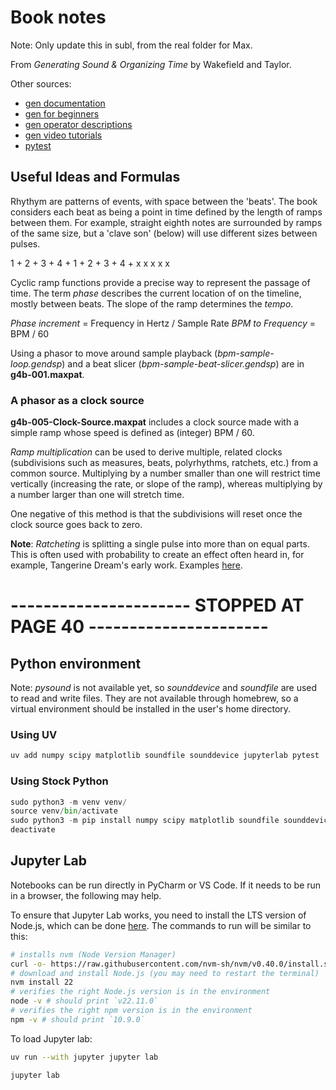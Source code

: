 # Book notes

Note: Only update this in subl, from the real folder for Max.

From _Generating Sound & Organizing Time_ by Wakefield and Taylor.

Other sources:

- [gen documentation](https://docs.cycling74.com/userguide/gen/_gen_overview/)
- [gen for beginners](https://cycling74.com/tutorials/gen~-for-beginners-part-1-a-place-to-start)
- [gen operator descriptions](https://docs.cycling74.com/userguide/gen/gen~_operators/)
- [gen video tutorials](https://cycling74.com/tutorials/gen-video-tutorial-series)
- [pytest](https://emimartin.me/pytest_best_practices)


## Useful Ideas and Formulas


Rhythym are patterns of events, with space between the 'beats'. The book considers each beat as being a point in time defined by the length of ramps between them. For example, straight eighth notes are surrounded by ramps of the same size, but a 'clave son' (below) will use different sizes between pulses.

1 + 2 + 3 + 4 + 1 + 2 + 3 + 4 + 
x     x     x       x   x

Cyclic ramp functions provide a precise way to represent the passage of time. The term _phase_ describes the current location of on the timeline, mostly between beats. The slope of the ramp determines the _tempo_.

_Phase increment_ = Frequency in Hertz / Sample Rate
_BPM to Frequency_ = BPM / 60

Using a phasor to move around sample playback (_bpm-sample-loop.gendsp_) and a beat slicer (_bpm-sample-beat-slicer.gendsp_) are in __g4b-001.maxpat__.


### A phasor as a clock source

__g4b-005-Clock-Source.maxpat__ includes a clock source made with a simple ramp whose speed is defined as (integer) BPM / 60.

_Ramp multiplication_ can be used to derive multiple, related clocks (subdivisions such as measures, beats, polyrhythms, ratchets, etc.) from a common source. Multiplying by a number smaller than one will restrict time vertically (increasing the rate, or slope of the ramp), whereas multiplying by a number larger than one will stretch time.

One negative of this method is that the subdivisions will reset once the clock source goes back to zero.

__Note__: _Ratcheting_ is splitting a single pulse into more than on equal parts.  This is often used with probability to create an effect often heard in, for example, Tangerine Dream's early work. Examples [here](https://youtu.be/ntjE9EguxO0?si=43a3nFV3nDiGi3ms).






# ---------------------- STOPPED AT PAGE 40 ----------------------


## Python environment

Note: _pysound_ is not available yet, so _sounddevice_ and _soundfile_ are used to read and write files. They are not available through homebrew, so a virtual environment should be installed in the user's home directory.


### Using UV

```python
uv add numpy scipy matplotlib soundfile sounddevice jupyterlab pytest
```


### Using Stock Python

```python
sudo python3 -m venv venv/
source venv/bin/activate
sudo python3 -m pip install numpy scipy matplotlib soundfile sounddevice jupyterlab pytest
deactivate
```


## Jupyter Lab

Notebooks can be run directly in PyCharm or VS Code. If it needs to be run in a browser, the following may help.

To ensure that Jupyter Lab works, you need to install the LTS version of Node.js, which can be done [here](https://nodejs.org/en/download/package-manager).  The commands to run will be similar to this:


```bash
# installs nvm (Node Version Manager)
curl -o- https://raw.githubusercontent.com/nvm-sh/nvm/v0.40.0/install.sh | bash
# download and install Node.js (you may need to restart the terminal)
nvm install 22
# verifies the right Node.js version is in the environment
node -v # should print `v22.11.0`
# verifies the right npm version is in the environment
npm -v # should print `10.9.0`
```


To load Jupyter lab:


```zsh
uv run --with jupyter jupyter lab

```



```python
jupyter lab
```

